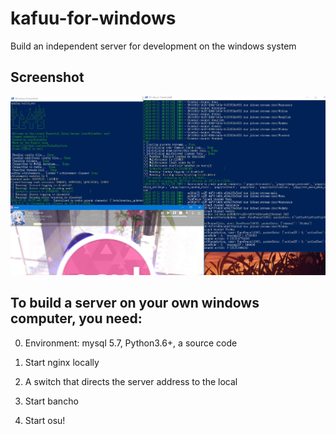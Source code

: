 ﻿# kafuu-for-windows

Build an independent server for development on the windows system

## Screenshot

![shot](https://github.com/kafuu-osu/kafuu-for-windows/blob/master/demo.jpg)


## To build a server on your own windows computer, you need:

0. Environment: mysql 5.7, Python3.6+, a source code

1. Start nginx locally

2. A switch that directs the server address to the local

3. Start bancho

4. Start osu!
